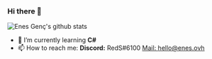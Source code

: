 ### Hi there 👋
![Enes Genç's github stats](https://github-readme-stats.vercel.app/api?username=enxg&show_icons=true&count_private=true&theme=radical)

<!--
**RedS-DEV/RedS-DEV** is a ✨ _special_ ✨ repository because its `README.md` (this file) appears on your GitHub profile.

Here are some ideas to get you started:
-->

<!-- - 🔭 I’m currently working on [RedS-DEV/Portfolio](https://github.com/RedS-DEV/Portfolio) -->
- 🌱 I’m currently learning **C#**
- 📫 How to reach me: **Discord:** RedS#6100 [Mail: hello@enes.ovh](mailto:hello@enes.ovh) 
<!-- - 👯 I’m looking to collaborate on ... 
- 🤔 I’m looking for help with ...
- 💬 Ask me about ... --->

<!--
### Consider donating if you like my work
[![Patreon](https://img.shields.io/endpoint.svg?url=https%3A%2F%2Fshieldsio-patreon.vercel.app%2Fapi%3Fusername%3Denxg%26type%3Dpatrons&style=flat-square)](https://www.patreon.com/enxg)

<a href='https://ko-fi.com/enesgenc' target='_blank'><img height='36' style='border:0px;height:36px;' src='https://cdn.ko-fi.com/cdn/kofi1.png?v=3' border='0' alt='Buy Me a Coffee at ko-fi.com' /></a>
--->
<!--
- 😄 Pronouns: ...
- ⚡ Fun fact: ...

[![Readme Card](https://github-readme-stats.vercel.app/api/pin/?username=RedS-DEV&repo=Portfolio%theme=radical)](https://github.com/RedS-DEV/Portfolio)
